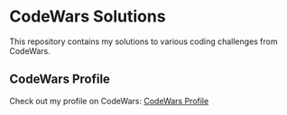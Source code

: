 # CodeWars Solutions

This repository contains my solutions to various coding challenges from CodeWars.

## CodeWars Profile

Check out my profile on CodeWars: [CodeWars Profile](https://www.codewars.com/users/muhamadd9)
